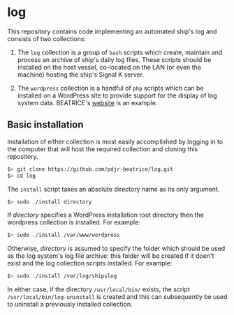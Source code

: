 # log

This repository contains code implementing an automated ship's log
and consists of two collections:

1. The `log` collection is a group of `bash` scripts which create,
   maintain and process an archive of ship's daily log files. These
   scripts should be installed on the host vessel, co-located on the
   LAN (or even the machine) hosting the ship's Signal K server.

2. The `wordpress` collection is a handful of `php` scripts which can
   be installed on a WordPress site to provide support for the display
   of log system data.
   BEATRICE's
   [website](https://www.pdjr.eu/)
   is an example.

## Basic installation

Installation of either collection is most easily accomplished by
logging in to the computer that will host the required collection and
cloning this repository.

```bash
$> git clone https://github.com/pdjr-beatrice/log.git
$> cd log
```

The `install` script takes an absolute directory name as its only
argument.

```bash
$> sudo ./install directory
```

If *directory* specifies a WordPress installation root directory then
the wordpress collection is installed.
For example:

```bash
$> sudo ./install /var/www/wordpress
```

Otherwise, *directory* is assumed to specify the folder which should
be used as the log system's log file archive: this folder will be
created if it doen't exist and the log collection scripts installed.
For example:

```bash
$> sudo ./install /var/log/shipslog
```

In either case, if the directory `/usr/local/bin/` exists, the script
`/usr/local/bin/log-uninstall` is created and this can subsequently be
used to uninstall a previously installed collection.
